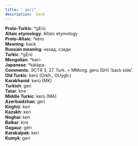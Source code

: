 ```yaml
---
title: " geri"
description:  back
---
```


<strong>Proto-Turkic</strong>:  *gErü<br>
<strong>Altaic etymology</strong>:  Altaic etymology<br>
<strong> Proto-Altaic</strong>:  *kèro<br>
<strong>Meaning</strong>:  back<br>
<strong>Russian meaning</strong>:  назад, сзади<br>
<strong>Turkic</strong>:  *gErü<br>
<strong>Mongolian</strong>:  *kari-<br>
<strong>Japanese</strong>:  *kǝ̀tàpa-<br>
<strong>Comments</strong>:  ЭСТЯ 3, 27. Turk. > MMong. geru (SH) 'back side'.<br>
<strong>Old Turkic</strong>:  kerü (Orkh., OUygh.)<br>
<strong>Karakhanid</strong>:  kerü (MK)<br>
<strong>Turkish</strong>:  geri<br>
<strong>Tatar</strong>:  kire<br>
<strong>Middle Turkic</strong>:  kerü (MA)<br>
<strong>Azerbaidzhan</strong>:  geri<br>
<strong>Kirghiz</strong>:  keri<br>
<strong>Kazakh</strong>:  keri<br>
<strong>Noghai</strong>:  keri<br>
<strong>Balkar</strong>:  kire<br>
<strong>Gagauz</strong>:  gēri<br>
<strong>Karakalpak</strong>:  keri<br>
<strong>Kumyk</strong>:  geri<br>


